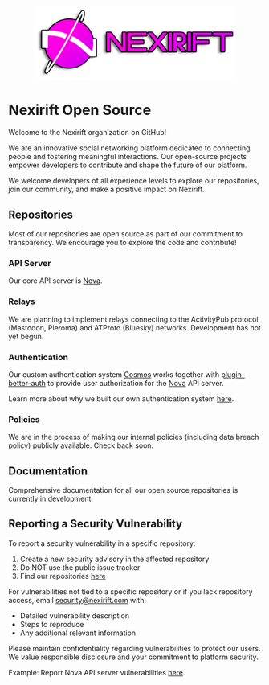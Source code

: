 <p align="center">
<img src="https://raw.githubusercontent.com/Nexirift/media-kit/main/nexirift/banner.svg" width="400" />
</p>

# Nexirift Open Source

Welcome to the Nexirift organization on GitHub!

We are an innovative social networking platform dedicated to connecting people and fostering meaningful interactions. Our open-source projects empower developers to contribute and shape the future of our platform.

We welcome developers of all experience levels to explore our repositories, join our community, and make a positive impact on Nexirift.

## Repositories

Most of our repositories are open source as part of our commitment to transparency. We encourage you to explore the code and contribute!

### API Server

Our core API server is [Nova](https://github.com/Nexirift/nova).

### Relays

We are planning to implement relays connecting to the ActivityPub protocol (Mastodon, Pleroma) and ATProto (Bluesky) networks. Development has not yet begun.

### Authentication

Our custom authentication system [Cosmos](https://github.com/Nexirift/cosmos) works together with [plugin-better-auth](https://github.com/Nexirift/plugin-better-auth) to provide user authorization for the [Nova](https://github.com/Nexirift/nova) API server.

Learn more about why we built our own authentication system [here](https://blog.nexirift.com/blog/moving-to-our-own-authentication-server).

### Policies

We are in the process of making our internal policies (including data breach policy) publicly available. Check back soon.

## Documentation

Comprehensive documentation for all our open source repositories is currently in development.

## Reporting a Security Vulnerability

To report a security vulnerability in a specific repository:

1. Create a new security advisory in the affected repository
2. Do NOT use the public issue tracker
3. Find our repositories [here](https://github.com/orgs/Nexirift/repositories)

For vulnerabilities not tied to a specific repository or if you lack repository access, email [security@nexirift.com](mailto:security@nexirift.com) with:
- Detailed vulnerability description
- Steps to reproduce
- Any additional relevant information

Please maintain confidentiality regarding vulnerabilities to protect our users. We value responsible disclosure and your commitment to platform security.

Example: Report Nova API server vulnerabilities [here](https://github.com/Nexirift/nova/security/advisories/new).
